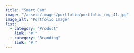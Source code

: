 ```yaml
---
title: "Smart Cam"
image: "/assets/images/portfolio/portfolio_img_41.jpg"
image_alt: "Portfolio Image"
list:
  - category: "Product"
    link: "#!"
  - category: "Branding"
    link: "#!"
---
```

